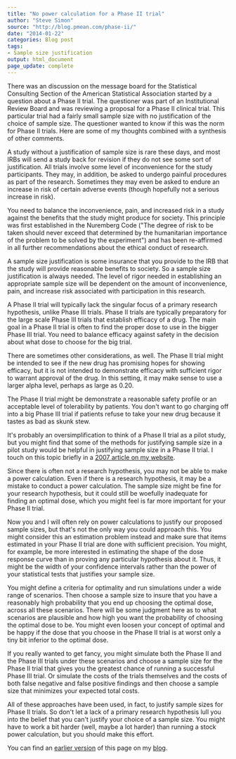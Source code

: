 ```yaml
---
title: "No power calculation for a Phase II trial"
author: "Steve Simon"
source: "http://blog.pmean.com/phase-ii/"
date: "2014-01-22"
categories: Blog post
tags:
- Sample size justification
output: html_document
page_update: complete
---
```


There was an discussion on the message board for the Statistical Consulting Section of the American Statistical Association started by a question about a Phase II trial. The questioner was part of an Institutional Review Board and was reviewing a proposal for a Phase II clinical trial. This particular trial had a fairly small sample size with no justification of the choice of sample size. The questioner wanted to know if this was the norm for Phase II trials. Here are some of my thoughts combined with a synthesis of other comments.

<!---More--->

A study without a justification of sample size is rare these days, and most IRBs will send a study back for revision if they do not see some sort of justification. All trials involve some level of inconvenience for the study participants. They may, in addition, be asked to undergo painful procedures as part of the research. Sometimes they may even be asked to endure an increase in risk of certain adverse events (though hopefully not a serious increase in risk).

You need to balance the inconvenience, pain, and increased risk in a study against the benefits that the study might produce for society. This principle was first established in the Nuremberg Code ("The degree of risk to be taken should never exceed that determined by the humanitarian importance of the problem to be solved by the experiment") and has been re-affirmed in all further recommendations about the ethical conduct of research.

A sample size justification is some insurance that you provide to the IRB that the study will provide reasonable benefits to society. So a sample size justification is always needed. The level of rigor needed in establishing an appropriate sample size will be dependent on the amount of inconvenience, pain, and increase risk associated with participation in this research.

A Phase II trial will typically lack the singular focus of a primary research hypothesis, unlike Phase III trials. Phase II trials are typically preparatory for the large scale Phase III trials that establish efficacy of a drug. The main goal in a Phase II trial is often to find the proper dose to use in the bigger Phase III trial. You need to balance efficacy against safety in the decision about what dose to choose for the big trial.

There are sometimes other considerations, as well. The Phase II trial might be intended to see if the new drug has promising hopes for showing efficacy, but it is not intended to demonstrate efficacy with sufficient rigor to warrant approval of the drug. In this setting, it may make sense to use a larger alpha level, perhaps as large as 0.20.

The Phase II trial might be demonstrate a reasonable safety profile or an acceptable level of tolerability by patients. You don't want to go charging off into a big Phase III trial if patients refuse to take your new drug because it tastes as bad as skunk stew.

It's probably an oversimplification to think of a Phase II trial as a pilot study, but you might find that some of the methods for justifying sample size in a pilot study would be helpful in justifying sample size in a Phase II trial. I touch on this topic briefly in a [2007 article on my website][sim3].

Since there is often not a research hypothesis, you may not be able to make a power calculation. Even if there is a research hypothesis, it may be a mistake to conduct a power calculation. The sample size might be fine for your research hypothesis, but it could still be woefully inadequate for finding an optimal dose, which you might feel is far more important for your Phase II trial.

Now you and I will often rely on power calculations to justify our proposed sample sizes, but that's not the only way you could approach this. You might consider this an estimation problem instead and make sure that items estimated in your Phase II trial are done with sufficient precision. You might, for example, be more interested in estimating the shape of the dose response curve than in proving any particular hypothesis about it. Thus, it might be the width of your confidence intervals rather than the power of your statistical tests that justifies your sample size.

You might define a criteria for optimality and run simulations under a wide range of scenarios. Then choose a sample size to insure that you have a reasonably high probability that you end up choosing the optimal dose, across all these scenarios. There will be some judgment here as to what scenarios are plausible and how high you want the probability of choosing the optimal dose to be. You might even loosen your concept of optimal and be happy if the dose that you choose in the Phase II trial is at worst only a tiny bit inferior to the optimal dose.

If you really wanted to get fancy, you might simulate both the Phase II and the Phase III trials under these scenarios and choose a sample size for the Phase II trial that gives you the greatest chance of running a successful Phase III trial. Or simulate the costs of the trials themselves and the costs of both false negative and false positive findings and then choose a sample size that minimizes your expected total costs.

All of these approaches have been used, in fact, to justify sample sizes for Phase II trials. So don't let a lack of a primary research hypothesis lull you into the belief that you can't justify your choice of a sample size. You might have to work a bit harder (well, maybe a lot harder) than running a stock power calculation, but you should make this effort.

You can find an [earlier version][sim1] of this page on my [blog][sim2].

[sim1]: http://blog.pmean.com/phase-ii/
[sim2]: http://blog.pmean.com

[sim3]: http://new.pmean.com/irb-review-pilot.html
